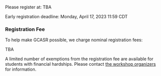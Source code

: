 Please register at: TBA

Early registration deadline: Monday, April 17, 2023 11:59 CDT

### Registration Fee

To help make GCASR possible, we charge nominal registration fees:

TBA

A limited number of exemptions from the registration fee are available for students with financial hardships. Please contact [the workshop organizers](mailto:gcasr@googlegroups.com) for information.

